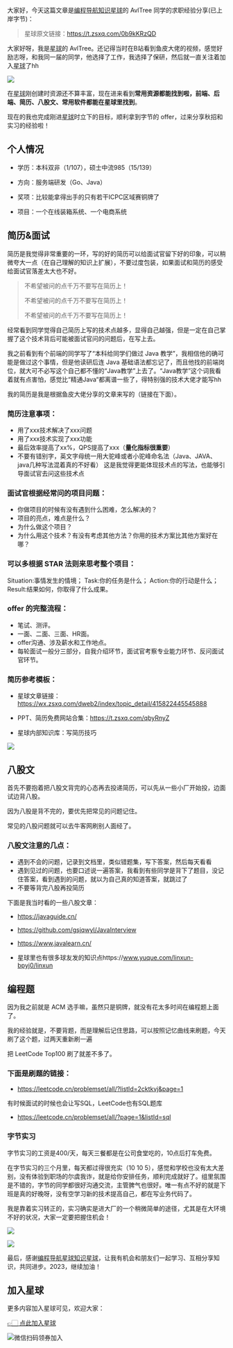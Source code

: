 大家好，今天这篇文章是[编程导航知识星球](https://mp.weixin.qq.com/s?__biz=MzI1NDczNTAwMA==&mid=2247524980&idx=2&sn=9ddcdb6c52aa096ed4c5ad0ced946a7d&chksm=e9c28583deb50c95f3c2665713a8bbc372c68332b3bfb846cf4b23af3f1cc07164832a291335&token=689599617&lang=zh_CN&scene=21#wechat_redirect)的 AvlTree 同学的求职经验分享(已上岸字节)：

> 星球原文链接：https://t.zsxq.com/0b9kKRzQD

大家好呀，我是[星球](https://mp.weixin.qq.com/s?__biz=MzI1NDczNTAwMA==&mid=2247524980&idx=2&sn=9ddcdb6c52aa096ed4c5ad0ced946a7d&chksm=e9c28583deb50c95f3c2665713a8bbc372c68332b3bfb846cf4b23af3f1cc07164832a291335&token=689599617&lang=zh_CN&scene=21#wechat_redirect)的 AvlTree。还记得当时在B站看到鱼皮大佬的视频，感觉好励志呀，和我同一届的同学，他选择了工作，我选择了保研，然后就一直关注着加入[星球](https://mp.weixin.qq.com/s?__biz=MzI1NDczNTAwMA==&mid=2247524980&idx=2&sn=9ddcdb6c52aa096ed4c5ad0ced946a7d&chksm=e9c28583deb50c95f3c2665713a8bbc372c68332b3bfb846cf4b23af3f1cc07164832a291335&token=689599617&lang=zh_CN&scene=21#wechat_redirect)了hh


![](https://files.mdnice.com/user/31817/050460db-05c2-4b49-a5e8-811c57e41705.png)


在[星球](https://mp.weixin.qq.com/s?__biz=MzI1NDczNTAwMA==&mid=2247524980&idx=2&sn=9ddcdb6c52aa096ed4c5ad0ced946a7d&chksm=e9c28583deb50c95f3c2665713a8bbc372c68332b3bfb846cf4b23af3f1cc07164832a291335&token=689599617&lang=zh_CN&scene=21#wechat_redirect)刚创建时资源还不算丰富，现在进来看到**常用资源都能找到啦，前端、后端、简历、八股文、常用软件都能在星球里找到**。

现在的我也完成刚进[星球](https://mp.weixin.qq.com/s?__biz=MzI1NDczNTAwMA==&mid=2247524980&idx=2&sn=9ddcdb6c52aa096ed4c5ad0ced946a7d&chksm=e9c28583deb50c95f3c2665713a8bbc372c68332b3bfb846cf4b23af3f1cc07164832a291335&token=689599617&lang=zh_CN&scene=21#wechat_redirect)时立下的目标，顺利拿到字节的 offer，过来分享秋招和实习的经验啦！


## 个人情况


- 学历：本科双非（1/107），硕士中流985（15/139）

- 方向：服务端研发（Go、Java）

- 奖项：比较能拿得出手的只有若干ICPC区域赛铜牌了

- 项目：一个在线装箱系统、一个电商系统




## 简历&面试


简历是我觉得非常重要的一环，写的好的简历可以给面试官留下好的印象，可以稍微夸大一点（在自己理解的知识上扩展），不要过度包装，如果面试和简历的感受给面试官落差太大也不好。

> 不希望被问的点千万不要写在简历上！
> 
> 不希望被问的点千万不要写在简历上！
>
> 不希望被问的点千万不要写在简历上！

经常看到同学觉得自己简历上写的技术点越多，显得自己越强，但是一定在自己掌握了这个技术背后可能被面试官问的问题后，在写上去。

我之前看到有个前端的同学写了“本科给同学们做过 Java 教学”，我相信他的确可能是做过这个事情，但是他读研后连 Java 基础语法都忘记了，而且他找的前端岗位，就大可不必写这个自己都不懂的“Java教学”上去了。“Java教学”这个词我看着就有点害怕，感觉比“精通Java“都离谱一些了，得特别强的技术大佬才能写hh


我的简历是我是根据鱼皮大佬分享的文章来写的（链接在下面）。



### 简历注意事项：

- 用了xxx技术解决了xxx问题
- 用了xxx技术实现了xxx功能
- 最后效率提高了xx%，QPS提高了xxx（**量化指标很重要**）
- 不要有错别字，英文字母统一用大驼峰或者小驼峰命名法（Java、JAVA、java几种写法混着真的不好看）
这是我觉得更能体现技术点的写法，也能够引导面试官去问这些技术点


### 面试官根据经常问的项目问题：

- 你做项目的时候有没有遇到什么困难，怎么解决的？
- 项目的亮点，难点是什么？
- 为什么做这个项目？
- 为什么用这个技术？有没有考虑其他方法？你用的技术方案比其他方案好在哪？


### 可以多根据 STAR 法则来思考整个项目：

Situation:事情发生的情境；
Task:你的任务是什么；
Action:你的行动是什么；
Result:结果如何，你取得了什么成果。


### offer 的完整流程：

- 笔试、测评。
- 一面、二面、三面、HR面。
- offer沟通、涉及薪水和工作地点。
- 每轮面试一般分三部分，自我介绍环节，面试官考察专业能力环节、反问面试官环节。


### 简历参考模板：

- 星球文章链接：https://wx.zsxq.com/dweb2/index/topic_detail/415822445545888

- PPT、简历免费网站合集：https://t.zsxq.com/qbyRnyZ

- 星球内部知识库：写简历技巧

![](https://files.mdnice.com/user/31817/9027f782-4ef6-4a46-807c-53489267739f.png)


## 八股文


首先不要抱着把八股文背完的心态再去投递简历，可以先从一些小厂开始投，边面试边背八股。

因为八股是背不完的，要优先把常见的问题记住。

常见的八股问题就可以去牛客网刷别人面经了。


### 八股文注意的几点：

- 遇到不会的问题，记录到文档里，类似错题集，写下答案，然后每天看看
- 遇到见过的问题，也要口述说一遍答案，我看到有些同学是背下了题目，没记住答案，看到遇到的问题，就以为自己真的知道答案，就跳过了
- 不要等背完八股再投简历


下面是我当时看的一些八股文章：

- https://javaguide.cn/

- https://github.com/gsjqwyl/JavaInterview

- https://www.javalearn.cn/

- 星球里也有很多球友发的知识点https://www.yuque.com/linxun-bpyj0/linxun



## 编程题


因为我之前就是 ACM 选手嘛，虽然只是铜牌，就没有花太多时间在编程题上面了。

我的经验就是，不要背题，而是理解后记住思路，可以按照记忆曲线来刷题，今天刷了这个题，过两天重新刷一遍

把 LeetCode Top100 刷了就差不多了。

### 下面是刷题的链接：

- https://leetcode.cn/problemset/all/?listId=2cktkvj&page=1

有时候面试的时候也会让写SQL，LeetCode也有SQL题库

- https://leetcode.cn/problemset/all/?page=1&listId=sql



### 字节实习


字节实习的工资是400/天，每天三餐都是在公司食堂吃的，10点后打车免费。

在字节实习的三个月里，每天都过得很充实（10 10 5），感觉和学校也没有太大差别，没有体验到职场的尔虞我诈，就是给你安排任务，顺利完成就好了。组里氛围是不错的，字节的同学都很好沟通交流，主管脾气也很好。唯一有点不好的就是下班是真的好晚呀，没有空学习新的技术提高自己，都在写业务代码了。

我是靠着实习转正的，实习确实是进大厂的一个稍微简单的途径，尤其是在大环境不好的状况，大家一定要把握住机会！



![](https://files.mdnice.com/user/31817/26dde58d-bc50-4106-9e1e-7fde87414610.png)


![](https://files.mdnice.com/user/31817/90cbfc90-2990-4438-87a6-36f237ca004d.png)


最后，感谢[编程导航星球知识星球](https://mp.weixin.qq.com/s?__biz=MzI1NDczNTAwMA==&mid=2247524980&idx=2&sn=9ddcdb6c52aa096ed4c5ad0ced946a7d&chksm=e9c28583deb50c95f3c2665713a8bbc372c68332b3bfb846cf4b23af3f1cc07164832a291335&token=689599617&lang=zh_CN&scene=21#wechat_redirect)，让我有机会和朋友们一起学习、互相分享知识，共同进步。2023，继续加油！

## 加入星球

更多内容加入星球可见，欢迎大家：

[👉🏻 点此加入星球](加入星球.md)

![微信扫码领券加入](https://yupi.icu/img/%E7%9F%A5%E8%AF%86%E6%98%9F%E7%90%83%E6%89%AB%E7%A0%81.jpeg)

